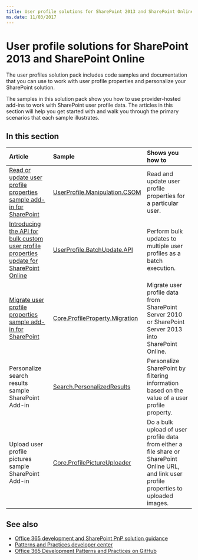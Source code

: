 ```yaml
---
title: User profile solutions for SharePoint 2013 and SharePoint Online
ms.date: 11/03/2017
---
```

# User profile solutions for SharePoint 2013 and SharePoint Online

The user profiles solution pack includes code samples and documentation that you can use to work with user profile properties and personalize your SharePoint solution.

The samples in this solution pack show you how to use provider-hosted add-ins to work with SharePoint user profile data. The articles in this section will help you get started with and walk you through the primary scenarios that each sample illustrates. 

## In this section

|**Article**|**Sample**|**Shows you how to**|
|:-----|:-----|:-----|
|[Read or update user profile properties sample add-in for SharePoint](Read-or-update-user-profile-properties-sample-app-for-SharePoint.md)|[UserProfile.Manipulation.CSOM](https://github.com/SharePoint/PnP/tree/dev/Samples/UserProfile.Manipulation.CSOM)|Read and update user profile properties for a particular user. 
|[Introducing the API for bulk custom user profile properties update for SharePoint Online](Bulk-upload-documents-sample-app-for-SharePoint.md)|[UserProfile.BatchUpdate.API](https://github.com/SharePoint/PnP/tree/master/Samples/UserProfile.BatchUpdate.API)|Perform bulk updates to multiple user profiles as a batch execution. 
|[Migrate user profile properties sample add-in for SharePoint](Migrate-user-profile-properties-sample-app-for-SharePoint.md)|[Core.ProfileProperty.Migration](https://github.com/SharePoint/PnP/tree/dev/Samples/Core.ProfileProperty.Migration)|Migrate user profile data from SharePoint Server 2010 or SharePoint Server 2013 into SharePoint Online.
|Personalize search results sample SharePoint Add-in|[Search.PersonalizedResults](https://github.com/SharePoint/PnP/tree/dev/Samples/Search.PersonalizedResults)|Personalize SharePoint by filtering information based on the value of a user profile property. 
|Upload user profile pictures sample SharePoint Add-in|[Core.ProfilePictureUploader](https://github.com/SharePoint/PnP/tree/dev/Samples/Core.ProfilePictureUploader)|Do a bulk upload of user profile data from either a file share or SharePoint Online URL, and link user profile properties to uploaded images.

## See also

- [Office 365 development and SharePoint PnP solution guidance](office-365-development-patterns-and-practices-solution-guidance.md)
- [Patterns and Practices developer center](http://dev.office.com/patterns-and-practices)
- [Office 365 Development Patterns and Practices on GitHub](https://github.com/SharePoint/PnP)

